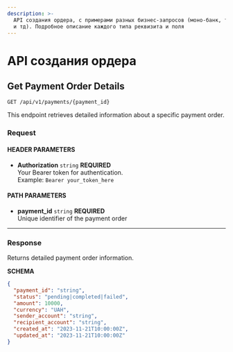 ```yaml
---
description: >-
  API создания ордера, с примерами разных бизнес-запросов (моно-банк, трансгран
  и тд). Подробное описание каждого типа реквизита и поля
---
```


# API создания ордера

## Get Payment Order Details

`GET /api/v1/payments/{payment_id}`

This endpoint retrieves detailed information about a specific payment order.

### Request

#### HEADER PARAMETERS

* **Authorization** `string` **REQUIRED**\
  Your Bearer token for authentication.\
  Example: `Bearer your_token_here`

#### PATH PARAMETERS

* **payment\_id** `string` **REQUIRED**\
  Unique identifier of the payment order

***

### Response

Returns detailed payment order information.

**SCHEMA**

```json
{
  "payment_id": "string",
  "status": "pending|completed|failed",
  "amount": 10000,
  "currency": "UAH",
  "sender_account": "string",
  "recipient_account": "string",
  "created_at": "2023-11-21T10:00:00Z",
  "updated_at": "2023-11-21T10:00:00Z"
}
```
